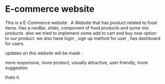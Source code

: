 # E-commerce website

 This is a E-Commerce website . A Website that has product related to food items. Has a navBar, slider, component of food products and some mix products.
 also we tried to implement some add to cart and buy now option to our product. we also have login , sign up method for user , has dashboard for users. 

 updates on this website will be made :

 more responsive,
 more product,
 visually attractive,
 user friendly,
 more suggestion


 thats it.
